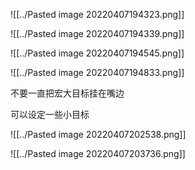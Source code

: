 ![[../Pasted image 20220407194323.png]]

![[../Pasted image 20220407194339.png]]

![[../Pasted image 20220407194545.png]]

![[../Pasted image 20220407194833.png]]



不要一直把宏大目标挂在嘴边

可以设定一些小目标

![[../Pasted image 20220407202538.png]]

![[../Pasted image 20220407203736.png]]